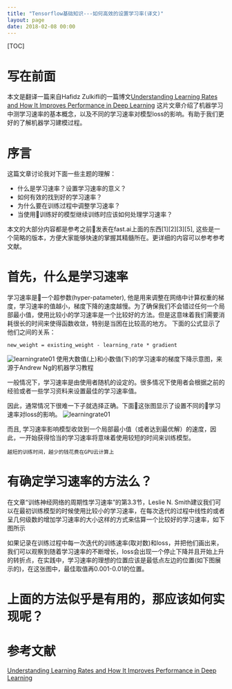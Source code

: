 ```yaml
---
title: "Tensorflow基础知识---如何高效的设置学习率(译文)"
layout: page
date: 2018-02-08 00:00
---
```


[TOC]

# 写在前面
本文是翻译一篇来自Hafidz Zulkifli的一篇博文[Understanding Learning Rates and How It Improves Performance in Deep Learning](https://towardsdatascience.com/understanding-learning-rates-and-how-it-improves-performance-in-deep-learning-d0d4059c1c10)
这片文章介绍了机器学习中测学习速率的基本概念，以及不同的学习速率对模型loss的影响。有助于我们更好的了解机器学习建模过程。

# 序言
这篇文章讨论我对下面一些主题的理解：
- 什么是学习速率？设置学习速率的意义？
- 如何有效的找到好的学习速率？
- 为什么要在训练过程中调整学习速率？
- 当使用训练好的模型继续训练时应该如何处理学习速率？

本文的大部分内容都是参考之前发表在fast.ai上面的东西[1][2][3][5], 这些是一个简略的版本，方便大家能够快速的掌握其精髓所在。更详细的内容可以参考参考文献。

# 首先，什么是学习速率
学习速率是一个超参数(hyper-patameter), 他是用来调整在网络中计算权重的梯度，学习速率的值越小，梯度下降的速度越慢。为了确保我们不会错过任何一个局部最小值，使用比较小的学习速率是一个比较好的方法。但是这意味着我们需要消耗很长的时间来使得函数收敛，特别是当困在比较高的地方。
下面的公式显示了他们之间的关系：
```
new_weight = existing_weight - learning_rate * gradient
```
<img src="/wiki/static/images/deeplearning/learningrate/01.png" alt="learningrate01"/>
使用大数值(上)和小数值(下)的学习速率的梯度下降示意图，来源于Andrew Ng的机器学习教程

一般情况下，学习速率是由使用者随机的设定的。很多情况下使用者会根据之前的经验或者一些学习资料来设置最佳的学习速率值。

因此，通常情况下很难一下子就选择正确。下面这张图显示了设置不同的学习速率对loss的影响。
<img src="/wiki/static/images/deeplearning/learningrate/01.png" alt="learningrate01"/>

而且, 学习速率影响模型收敛到一个局部最小值（或者达到最优解）的速度，因此，一开始获得恰当的学习速率将意味着使用较短的时间来训练模型。
```
越短的训练时间，越少的钱花费在GPU云计算上
```
# 有确定学习速率的方法么？
在文章“训练神经网络的周期性学习速率”的第3.3节，Leslie N. Smith建议我们可以在最初训练模型的时候使用比较小的学习速率，在每次迭代的过程中线性的或者呈几何级数的增加学习速率的大小这样的方式来估算一个比较好的学习速率，如下图所示

如果记录在训练过程中每一次迭代的训练速率(取对数)和loss，并把他们画出来，我们可以观察到随着学习速率的不断增长，loss会出现一个停止下降并且开始上升的转折点，在实践中，学习速率的理想的位置应该是最低点左边的位置(如下图展示的)，在这张图中，最佳取值再0.001-0.01的位置。

# 上面的方法似乎是有用的，那应该如何实现呢？
      


# 参考文献
[Understanding Learning Rates and How It Improves Performance in Deep Learning](https://towardsdatascience.com/understanding-learning-rates-and-how-it-improves-performance-in-deep-learning-d0d4059c1c10)